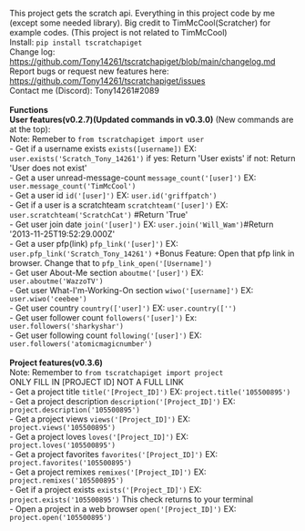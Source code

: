 This project gets the scratch api. Everything in this project code by me (except some needed library). Big credit to TimMcCool(Scratcher) for example codes. (This project is not related to TimMcCool)<br>
Install: `pip install tscratchapiget`<br>
Change log: https://github.com/Tony14261/tscratchapiget/blob/main/changelog.md<br>
Report bugs or request new features here: https://github.com/Tony14261/tscratchapiget/issues<br>
Contact me (Discord): Tony14261#2089<br>
<br>
**Functions**<br>
    **User features(v0.2.7)(Updated commands in v0.3.0)** (New commands are at the top):<br>
        Note: Remeber to ```from tscratchapiget import user```<br>
        - Get if a username exists  ```exists([username])```     EX: ```user.exists('Scratch_Tony_14261')``` if yes: Return 'User exists'     if not: Return 'User does not exist'<br>
        - Get a user unread-message-count ```message_count('[user]')```     EX: ```user.message_count('TimMcCool')```<br>
        - Get a user id ```id('[user]')```     EX: ```user.id('griffpatch')```<br>
        - Get if a user is a scratchteam ```scratchteam('[user]')```     EX: ```user.scratchteam('ScratchCat')``` #Return 'True'<br>
        - Get user join date ```join('[user]')```     EX: ```user.join('Will_Wam')```#Return '2013-11-25T19:52:29.000Z'<br>
        - Get a user pfp(link) ```pfp_link('[user]')```     EX: ```user.pfp_link('Scratch_Tony_14261')```          +Bonus Feature: Open that pfp link in browser. Change that to ```pfp_link_open('[Username]')```<br>
        - Get user About-Me section ```aboutme('[user]')``` EX: ```user.aboutme('WazzoTV')```<br>
        - Get user What-I'm-Working-On section ```wiwo('[username]')```     EX: ```user.wiwo('ceebee')```<br>
        - Get user country ```country(['user]')```     EX: ```user.country(['')```<br>
        - Get user follower count ```followers('[user]')```     Ex: ```user.followers('sharkyshar')```<br>
        - Get user following count ```following('[user]')```     EX: ```user.followers('atomicmagicnumber')```<br>
        <br>
    **Project features(v0.3.6)**<br>
        Note: Remember to ```from tscratchapiget import project```<br>
              ONLY FILL IN [PROJECT ID] NOT A FULL LINK<br>
        - Get a project title ```title('[Project_ID]')```     EX: ```project.title('105500895')```<br>
        - Get a project description ```description('[Project_ID]')```     EX: ```project.description('105500895')```<br>
        - Get a project views ```views('[Project_ID]')```     EX: ```project.views('105500895')```<br>
        - Get a project loves ```loves('[Project_ID]')```     EX: ```project.loves('105500895')```<br>
        - Get a project favorites ```favorites('[Project_ID]')```    EX: ```project.favorites('105500895')```<br>
        - Get a project remixes ```remixes('[Project_ID]')```     EX:   ```project.remixes('105500895')```<br>
        - Get if a project exists ```exists('[Project_ID]')```     EX: ```project.exists('105500895')``` This check returns to your terminal<br>
        - Open a project in a web browser ```open('[Project_ID]')```     EX: ```project.open('105500895')```<br>